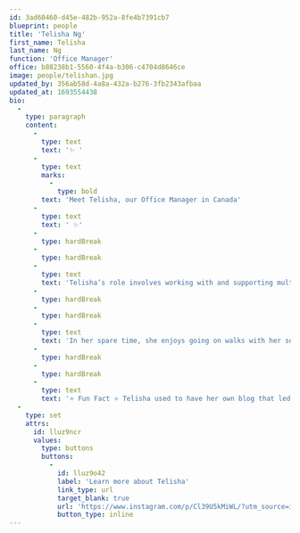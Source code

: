 ```yaml
---
id: 3ad60460-d45e-482b-952a-8fe4b7391cb7
blueprint: people
title: 'Telisha Ng'
first_name: Telisha
last_name: Ng
function: 'Office Manager'
office: b88238b1-5560-4f4a-b306-c4704d8646ce
image: people/telishan.jpg
updated_by: 356ab58d-4a8a-432a-b276-3fb2343afbaa
updated_at: 1693554438
bio:
  -
    type: paragraph
    content:
      -
        type: text
        text: '✨ '
      -
        type: text
        marks:
          -
            type: bold
        text: 'Meet Telisha, our Office Manager in Canada'
      -
        type: text
        text: ' ✨'
      -
        type: hardBreak
      -
        type: hardBreak
      -
        type: text
        text: 'Telisha’s role involves working with and supporting multiple stakeholders across our global business.'
      -
        type: hardBreak
      -
        type: hardBreak
      -
        type: text
        text: 'In her spare time, she enjoys going on walks with her son, thinking about creative ways to make her home cosier with new décor, and adding new items to her Amazon shopping cart! 🛍️'
      -
        type: hardBreak
      -
        type: hardBreak
      -
        type: text
        text: '⭐ Fun Fact ⭐ Telisha used to have her own blog that led her to participate in campaigns for national brands and even gain a freelance writing opportunity for a digital magazine! ✍️'
  -
    type: set
    attrs:
      id: lluz9ncr
      values:
        type: buttons
        buttons:
          -
            id: lluz9o42
            label: 'Learn more about Telisha'
            link_type: url
            target_blank: true
            url: 'https://www.instagram.com/p/Cl39U5kMiWL/?utm_source=ig_web_copy_link&igshid=MzRlODBiNWFlZA=='
            button_type: inline
---
```

